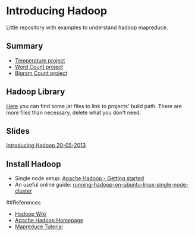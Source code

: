 Introducing Hadoop
==================

Little repository with examples to understand hadoop mapreduce.

## Summary

* [Temperature project](https://github.com/H4ml3t/introducing_hadoop/tree/master/Temperature)
* [Word Count project](https://github.com/H4ml3t/introducing_hadoop/tree/master/Word%20Count)
* [Bigram Count project](https://github.com/H4ml3t/Introducing-Hadoop/tree/master/Bigram%20Count)

## Hadoop Library

[Here](https://dl.dropboxusercontent.com/u/28262951/hadoop-libraries.zip) you can find some jar files to link to projects' build path.
There are more files than necessary, delete what you don't need.

## Slides

[Introducing Hadoop 20-05-2013]()

## Install Hadoop

* Single node setup: [Apache Hadoop - Getting started](http://hadoop.apache.org/docs/stable/single_node_setup.html)
* An useful online guide: [running-hadoop-on-ubuntu-linux-single-node-cluster](http://www.michael-noll.com/tutorials/running-hadoop-on-ubuntu-linux-single-node-cluster/)

##References

* [Hadoop Wiki](http://wiki.apache.org/hadoop/)
* [Apache Hadoop Homepage](http://hadoop.apache.org/)
* [Mapreduce Tutorial](http://hadoop.apache.org/docs/stable/mapred_tutorial.html)
